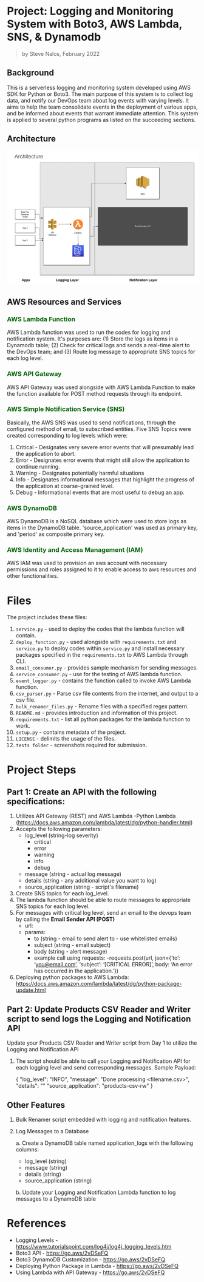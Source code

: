 # Project: Logging and Monitoring System with Boto3, AWS Lambda, SNS, & Dynamodb 
> by Steve Nalos, February 2022

## Background 

This is a serverless logging and monitoring system developed using AWS SDK for Python or Boto3. The main purpose of this system is to collect log data, and notify our DevOps team about log events with varying levels. 
It aims to help the team consolidate events in the deployment of various apps, and be informed about events that warrant immediate attention.  This system is applied to several python programs as listed on the succeeding sections. 

## Architecture
![Architecture.png](Images/Architecture.png)

## AWS Resources and Services 
### <font color=DarkGreen>AWS Lambda Function </font>
AWS Lambda function was used to run the codes for logging and notification system. It's purposes are: 
(1) Store the logs as items in a Dynamodb table; 
(2) Check for critical logs and sends a real-time alert to the DevOps team; and 
(3) Route log message to appropriate SNS topics for each log level. 
### <font color=DarkGreen>AWS API Gateway</font> 
AWS API Gateway was used alongside with AWS Lambda Function to make the function available for POST method requests through its endpoint. 
### <font color=DarkGreen>AWS Simple Notification Service (SNS)</font> 
Basically, the AWS SNS was used to send notifications, through the configured method of email, to subscribed entities. Five SNS Topics were created corresponding to log levels which were: 
1. Critical - Designates very severe error events that will presumably                 lead the application to abort.   
2. Error - Designates error events that might still allow the application            to continue running. 
3. Warning - Designates potentially harmful situations
4. Info - Designates informational messages that highlight the progress             of the application at coarse-grained level. 
5. Debug - Informational events that are most useful to debug an app.

### <font color=DarkGreen> AWS DynamoDB </font>
AWS DynamoDB is a NoSQL database which were used to store logs as items in the DynamoDB table. 'source_application' was used as primary key, and 'period' as composite primary key. 
### <font color=DarkGreen> AWS Identity and Access Management (IAM) </font>
AWS IAM was used to provision an aws account with necessary permissions and roles assigned to it to enable access to aws resources and other functionalities. 

# Files
The project includes these files:
1. `service.py` - used to deploy the codes that the lambda function will contain. 
2. `deploy_function.py` - used alongside with `requirements.txt` and `service.py` to deploy codes within `service.py` and install necessary packages specified in the `requirements.txt` to AWS Lambda through CLI. 
3. `email_consumer.py` - provides sample mechanism for sending messages.
4. `service_consumer.py` - use for the testing of AWS lambda function. 
5. `event_logger.py` - contains the function called to invoke AWS Lambda function. 
6. `csv_parser.py` - Parse csv file contents from the internet, and output to a csv file.
7. `bulk_renamer_files.py` - Rename files with a specified regex pattern. 
8. `README.md` - provides introduction and information of this project.
9. `requirements.txt` - list all python packages for the lambda function to work. 
10. `setup.py` - contains metadata of the project. 
11. `LICENSE` - delimits the usage of the files. 
12. `tests folder` - screenshots required for submission. 

# Project Steps 
## Part 1: Create an API with the following specifications:
1. Utilizes API Gateway (REST) and AWS Lambda
    -Python Lambda (https://docs.aws.amazon.com/lambda/latest/dg/python-handler.html)
2. Accepts the following parameters:
    - log_level (string-log severity)        
        - critical
        - error
        - warning
        - info
        - debug
    - message (string - actual log message)
    - details (string - any additional value you want to log)
    - source_application (string - script's filename)
3. Create SNS topics for each log_level.
4. The lambda function should be able to route messages to appropriate SNS topics for each log level. 
5. For messages with critical log level, send an email to the devops team by
calling the <b> Email Sender API (POST) </b>
    - url: <available for request>
    - params:
        - to (string - email to send alert to - use whitelisted emails)
        - subject (string - email subject)
        - body (string - alert message)
        - example call using requests:
            -requests.post(url, json={‘to’: ‘you@email.com’, ‘subject’:  ‘[CRITICAL ERROR]’, body: ‘An error has occurred in the application.’})
6. Deploying python packages to AWS Lambda:
https://docs.aws.amazon.com/lambda/latest/dg/python-package-update.html

## Part 2: Update Products CSV Reader and Writer script to send logs the Logging and Notification API
Update your Products CSV Reader and Writer script from Day 1 to utilize the Logging and Notification API
1. The script should be able to call your Logging and Notification API for each logging level and send corresponding messages. Sample Payload:

    {
      "log_level": "INFO",
      "message": "Done processing <filename.csv>",
      "details": ""
      "source_application": "products-csv-rw"
    }
    
## Other Features
1. Bulk Renamer script embedded with logging and notification features. 
2. Log Messages to a Database

    a. Create a DynamoDB table named application_logs with the following columns:
    - log_level (string)
    - message (string)
    - details (string)
    - source_application (string)
    
   b. Update your Logging and Notification Lambda function to log messages to a DynamoDB table


# References
- Logging Levels - https://www.tutorialspoint.com/log4j/log4j_logging_levels.htm
- Boto3 API - https://go.aws/2vDSeFQ
- Boto3 DynamoDB Customization - https://go.aws/2vDSeFQ
- Deploying Python Package in Lambda - https://go.aws/2vDSeFQ
- Using Lambda with API Gateway - https://go.aws/2vDSeFQ

